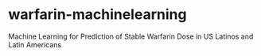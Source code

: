 # warfarin-machinelearning
Machine Learning for Prediction of Stable Warfarin Dose in US Latinos and Latin Americans
